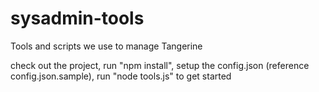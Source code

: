 # sysadmin-tools
Tools and scripts we use to manage Tangerine

check out the project,
run "npm install",
setup the config.json (reference config.json.sample),
run "node tools.js" to get started
